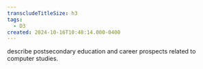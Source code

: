 ```yaml
---
transcludeTitleSize: h3
tags:
  - D3
created: 2024-10-16T10:48:14.000-0400
---
```

describe postsecondary education and career prospects related to computer studies.